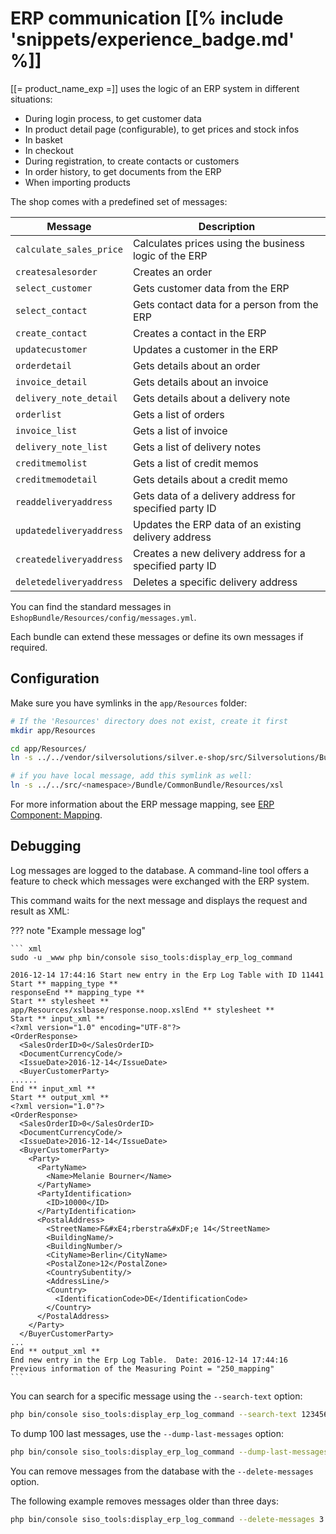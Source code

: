 # ERP communication [[% include 'snippets/experience_badge.md' %]]

[[= product_name_exp =]] uses the logic of an ERP system in different situations:

- During login process, to get customer data 
- In product detail page (configurable), to get prices and stock infos
- In basket 
- In checkout
- During registration, to create contacts or customers
- In order history, to get documents from the ERP
- When importing products

The shop comes with a predefined set of messages:

|Message|Description|
|--- |--- |
|`calculate_sales_price`|Calculates prices using the business logic of the ERP|
|`createsalesorder`|Creates an order|
|`select_customer`|Gets customer data from the ERP|
|`select_contact`|Gets contact data for a person from the ERP|
|`create_contact`|Creates a contact in the ERP|
|`updatecustomer`|Updates a customer in the ERP|
|`orderdetail`|Gets details about an order|
|`invoice_detail`|Gets details about an invoice|
|`delivery_note_detail`|Gets details about a delivery note|
|`orderlist`|Gets a list of orders|
|`invoice_list`|Gets a list of invoice|
|`delivery_note_list`|Gets a list of delivery notes|
|`creditmemolist`|Gets a list of credit memos|
|`creditmemodetail`|Gets details about a credit memo|
|`readdeliveryaddress`|Gets data of a delivery address for specified party ID|
|`updatedeliveryaddress`|Updates the ERP data of an existing delivery address|
|`createdeliveryaddress`|Creates a new delivery address for a specified party ID|
|`deletedeliveryaddress`|Deletes a specific delivery address|

You can find the standard messages in `EshopBundle/Resources/config/messages.yml`.

Each bundle can extend these messages or define its own messages if required.

## Configuration

Make sure you have symlinks in the `app/Resources` folder:

``` bash
# If the 'Resources' directory does not exist, create it first
mkdir app/Resources

cd app/Resources/
ln -s ../../vendor/silversolutions/silver.e-shop/src/Silversolutions/Bundle/EshopBundle/Resources/xslbase

# if you have local message, add this symlink as well:
ln -s ../../src/<namespace>/Bundle/CommonBundle/Resources/xsl
```

For more information about the ERP message mapping, see [ERP Component: Mapping](erp_components/erp_component_mapping.md).

## Debugging

Log messages are logged to the database. A command-line tool offers a feature to check which messages were exchanged with the ERP system.

This command waits for the next message and displays the request and result as XML:

??? note "Example message log"

    ``` xml
    sudo -u _www php bin/console siso_tools:display_erp_log_command
     
    2016-12-14 17:44:16 Start new entry in the Erp Log Table with ID 11441
    Start ** mapping_type **
    responseEnd ** mapping_type **
    Start ** stylesheet **
    app/Resources/xslbase/response.noop.xslEnd ** stylesheet **
    Start ** input_xml **
    <?xml version="1.0" encoding="UTF-8"?>
    <OrderResponse>
      <SalesOrderID>0</SalesOrderID>
      <DocumentCurrencyCode/>
      <IssueDate>2016-12-14</IssueDate>
      <BuyerCustomerParty>
    ......
    End ** input_xml **
    Start ** output_xml **
    <?xml version="1.0"?>
    <OrderResponse>
      <SalesOrderID>0</SalesOrderID>
      <DocumentCurrencyCode/>
      <IssueDate>2016-12-14</IssueDate>
      <BuyerCustomerParty>
        <Party>
          <PartyName>
            <Name>Melanie Bourner</Name>
          </PartyName>
          <PartyIdentification>
            <ID>10000</ID>
          </PartyIdentification>
          <PostalAddress>
            <StreetName>F&#xE4;rberstra&#xDF;e 14</StreetName>
            <BuildingName/>
            <BuildingNumber/>
            <CityName>Berlin</CityName>
            <PostalZone>12</PostalZone>
            <CountrySubentity/>
            <AddressLine/>
            <Country>
              <IdentificationCode>DE</IdentificationCode>
            </Country>
          </PostalAddress>
        </Party>
      </BuyerCustomerParty>
    ...
    End ** output_xml **
    End new entry in the Erp Log Table.  Date: 2016-12-14 17:44:16
    Previous information of the Measuring Point = "250_mapping"
    ```

You can search for a specific message using the `--search-text` option:

``` bash
php bin/console siso_tools:display_erp_log_command --search-text 123456788
```

To dump 100 last messages, use the `--dump-last-messages` option:

``` bash
php bin/console siso_tools:display_erp_log_command --dump-last-messages 20 > /tmp/erp_messaages.txt
```

You can remove messages from the database with the `--delete-messages` option.

The following example removes messages older than three days:

``` bash
php bin/console siso_tools:display_erp_log_command --delete-messages 3
```
